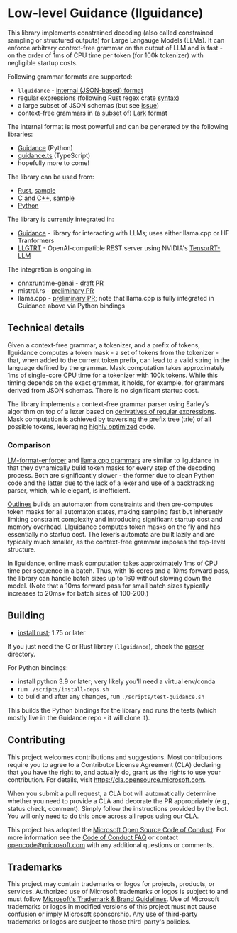# Low-level Guidance (llguidance)

This library implements constrained decoding (also called constrained sampling or
structured outputs) for Large Langauge Models (LLMs).
It can enforce arbitrary context-free grammar on the output of LLM
and is fast - on the order of 1ms of CPU time per token
(for 100k tokenizer) with negligible startup costs.

Following grammar formats are supported:
- `llguidance` - [internal (JSON-based) format](./parser/src/api.rs)
- regular expressions (following Rust regex crate [syntax](https://docs.rs/regex/latest/regex/#syntax))
- a large subset of JSON schemas (but see [issue](https://github.com/microsoft/llguidance/issues/44))
- context-free grammars in (a [subset](./parser/src/lark/README.md) of) [Lark](https://github.com/lark-parser/lark) format

The internal format is most powerful and can be generated by the following libraries:
- [Guidance](https://github.com/guidance-ai/guidance) (Python)
- [guidance.ts](https://github.com/mmoskal/guidance-ts) (TypeScript)
- hopefully more to come!

The library can be used from:
- [Rust](./parser/README.md), [sample](./sample_parser/src/sample_parser.rs)
- [C and C++](./parser/llguidance.h), [sample](./c_sample/c_sample.cpp)
- [Python](./python/llguidance/_lib.pyi)

The library is currently integrated in:
- [Guidance](https://github.com/guidance-ai/guidance) - library for interacting with LLMs;
  uses either llama.cpp or HF Tranformers
- [LLGTRT](https://github.com/guidance-ai/llgtrt) - OpenAI-compatible REST server using NVIDIA's [TensorRT-LLM](https://github.com/NVIDIA/TensorRT-LLM)

The integration is ongoing in:
- onnxruntime-genai - [draft PR](https://github.com/microsoft/onnxruntime-genai/pull/1038)
- mistral.rs - [preliminary PR](https://github.com/EricLBuehler/mistral.rs/pull/899)
- llama.cpp - [preliminary PR](https://github.com/ggerganov/llama.cpp/pull/10224);
  note that llama.cpp is fully integrated in Guidance above
  via Python bindings

## Technical details

Given a context-free grammar, a tokenizer, and a prefix of tokens, llguidance computes a token mask - a set of tokens from the tokenizer - that, when added to the current token prefix, can lead to a valid string in the language defined by the grammar. Mask computation takes approximately 1ms of single-core CPU time for a tokenizer with 100k tokens. While this timing depends on the exact grammar, it holds, for example, for grammars derived from JSON schemas. There is no significant startup cost.

The library implements a context-free grammar parser using Earley’s algorithm on top of a lexer based on [derivatives of regular expressions](https://github.com/microsoft/derivre). Mask computation is achieved by traversing the prefix tree (trie) of all possible tokens, leveraging [highly optimized](./docs/toktrie.md) code.

### Comparison

[LM-format-enforcer](https://github.com/noamgat/lm-format-enforcer) and [llama.cpp grammars](https://github.com/ggerganov/llama.cpp/blob/master/grammars/README.md) are similar to llguidance in that they dynamically build token masks for every step of the decoding process. Both are significantly slower - the former due to clean Python code and the latter due to the lack of a lexer and use of a backtracking parser, which, while elegant, is inefficient.

[Outlines](https://github.com/dottxt-ai/outlines) builds an automaton from constraints and then pre-computes token masks for all automaton states, making sampling fast but inherently limiting constraint complexity and introducing significant startup cost and memory overhead. Llguidance computes token masks on the fly and has essentially no startup cost. The lexer’s automata are built lazily and are typically much smaller, as the context-free grammar imposes the top-level structure.

In llguidance, online mask computation takes approximately 1ms of CPU time per sequence in a batch. Thus, with 16 cores and a 10ms forward pass, the library can handle batch sizes up to 160 without slowing down the model. (Note that a 10ms forward pass for small batch sizes typically increases to 20ms+ for batch sizes of 100-200.)

## Building

- [install rust](https://www.rust-lang.org/tools/install); 1.75 or later

If you just need the C or Rust library (`llguidance`), 
check the [parser](./parser/README.md) directory.

For Python bindings:

- install python 3.9 or later; very likely you'll need a virtual env/conda
- run `./scripts/install-deps.sh`
- to build and after any changes, run `./scripts/test-guidance.sh`

This builds the Python bindings for the library and runs the tests
(which mostly live in the Guidance repo - it will clone it).

## Contributing

This project welcomes contributions and suggestions. Most contributions require you to agree to a
Contributor License Agreement (CLA) declaring that you have the right to, and actually do, grant us
the rights to use your contribution. For details, visit https://cla.opensource.microsoft.com.

When you submit a pull request, a CLA bot will automatically determine whether you need to provide
a CLA and decorate the PR appropriately (e.g., status check, comment). Simply follow the instructions
provided by the bot. You will only need to do this once across all repos using our CLA.

This project has adopted the [Microsoft Open Source Code of Conduct](https://opensource.microsoft.com/codeofconduct/).
For more information see the [Code of Conduct FAQ](https://opensource.microsoft.com/codeofconduct/faq/) or
contact [opencode@microsoft.com](mailto:opencode@microsoft.com) with any additional questions or comments.

## Trademarks

This project may contain trademarks or logos for projects, products, or services. Authorized use of Microsoft
trademarks or logos is subject to and must follow
[Microsoft's Trademark & Brand Guidelines](https://www.microsoft.com/en-us/legal/intellectualproperty/trademarks/usage/general).
Use of Microsoft trademarks or logos in modified versions of this project must not cause confusion or imply Microsoft sponsorship.
Any use of third-party trademarks or logos are subject to those third-party's policies.
